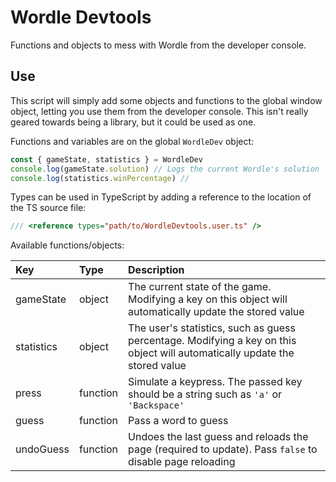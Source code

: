 # Wordle Devtools

Functions and objects to mess with Wordle from the developer console.

## Use

This script will simply add some objects and functions to the global window object,
letting you use them from the developer console. This isn't really geared towards
being a library, but it could be used as one.

Functions and variables are on the global `WordleDev` object:

```javascript
const { gameState, statistics } = WordleDev
console.log(gameState.solution) // Logs the current Wordle's solution
console.log(statistics.winPercentage) //
```

Types can be used in TypeScript by adding
a reference to the location of the TS source file:

```typescript
/// <reference types="path/to/WordleDevtools.user.ts" />
```

Available functions/objects:

| Key        | Type     | Description                                                                                                                |
| :--------- | :------- | :------------------------------------------------------------------------------------------------------------------------- |
| gameState  | object   | The current state of the game. Modifying a key on this object will automatically update the stored value                   |
| statistics | object   | The user's statistics, such as guess percentage. Modifying a key on this object will automatically update the stored value |
| press      | function | Simulate a keypress. The passed key should be a string such as `'a'` or `'Backspace'`                                      |
| guess      | function | Pass a word to guess                                                                                                       |
| undoGuess  | function | Undoes the last guess and reloads the page (required to update). Pass `false` to disable page reloading                    |
